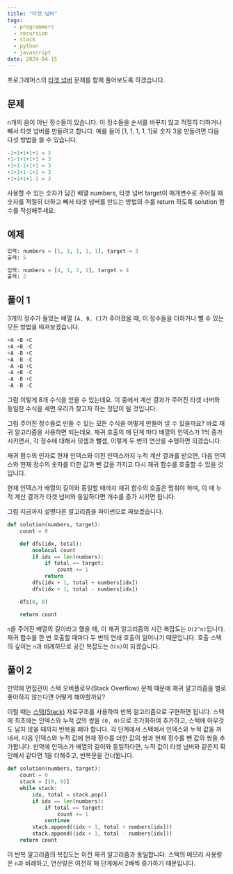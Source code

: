 ```yaml
---
title: "타겟 넘버"
tags:
  - programmers
  - recursion
  - stack
  - python
  - javascript
date: 2024-04-15
---
```


프로그래머스의 [타겟 넘버](https://school.programmers.co.kr/learn/courses/30/lessons/43165) 문제를 함께 풀어보도록 하겠습니다.

## 문제

n개의 음이 아닌 정수들이 있습니다.
이 정수들을 순서를 바꾸지 않고 적절히 더하거나 빼서 타겟 넘버를 만들려고 합니다.
예를 들어 [1, 1, 1, 1, 1]로 숫자 3을 만들려면 다음 다섯 방법을 쓸 수 있습니다.

```py
-1+1+1+1+1 = 3
+1-1+1+1+1 = 3
+1+1-1+1+1 = 3
+1+1+1-1+1 = 3
+1+1+1+1-1 = 3
```

사용할 수 있는 숫자가 담긴 배열 numbers, 타겟 넘버 target이 매개변수로 주어질 때 숫자를 적절히 더하고 빼서 타겟 넘버를 만드는 방법의 수를 return 하도록 solution 함수를 작성해주세요.

## 예제

```py
입력: numbers = [1, 1, 1, 1, 1], target =	3
출력: 5
```

```py
입력: numbers = [4, 1, 2, 1], target = 4
출력: 2
```

## 풀이 1

3개의 정수가 들었는 배열 `[A, B, C]`가 주어졌을 때, 이 정수들을 더하거나 뺄 수 있는 모든 방법을 따져보겠습니다.

```py
+A +B +C
+A +B -C
+A -B +C
+A -B -C
-A +B +C
-A +B -C
-A -B +C
-A -B -C
```

그럼 이렇게 8개 수식을 얻을 수 있는데요.
이 중에서 계산 결과가 주어진 타겟 너버와 동일한 수식을 세면 우리가 찾고자 하는 정답이 될 것입니다.

그럼 주어진 정수들로 만들 수 있는 모든 수식을 어떻게 만들어 낼 수 있을까요?
바로 재귀 알고리즘을 사용하면 되는데요.
재귀 호출의 매 단계 마다 배열의 인덱스가 1씩 증가시키면서, 각 정수에 대해서 덧셈과 뺄셈, 이렇게 두 번의 연산을 수행하면 되겠습니다.

재귀 함수의 인자로 현재 인덱스와 이전 인덱스까지 누적 계산 결과를 받으면, 다음 인덱스와 현재 정수의 숫자를 더한 값과 뺀 값을 가지고 다시 재귀 함수를 호출할 수 있을 것입니다.

현재 인덱스가 배열의 길이와 동일할 때까지 재귀 함수의 호출은 멈춰야 하며, 이 때 누적 계산 결과가 타겟 넘버와 동일하다면 개수를 증가 시키면 됩니다.

그럼 지금까지 설명다른 알고리즘을 파이썬으로 짜보겠습니다.

```py
def solution(numbers, target):
    count = 0

    def dfs(idx, total):
        nonlocal count
        if idx == len(numbers):
            if total == target:
                count += 1
            return
        dfs(idx + 1, total + numbers[idx])
        dfs(idx + 1, total - numbers[idx])

    dfs(0, 0)

    return count
```

`n`을 주어진 배열의 길이라고 했을 때, 이 재귀 알고리즘의 시간 복잡도는 `O(2^n)`입니다.
재귀 함수를 한 번 호출할 때마다 두 번의 연쇄 호출이 일어나기 때문입니다.
호출 스택의 깊이는 `n`과 비례하므로 공간 복잡도는 `O(n)`이 되겠습니다.

## 풀이 2

만약에 면접관이 스택 오버플로우(Stack Overflow) 문제 때문에 재귀 알고리즘을 별로 좋아하지 않는다면 어떻게 해야할까요?

이럴 때는 [스택(Stack)](/data-structures/stack/) 자료구조를 사용하여 반복 알고리즘으로 구현하면 됩니다.
스택에 최초에는 인덱스와 누적 값의 쌍을 `(0, 0)`으로 초기화하여 추가하고, 스택에 아무것도 남지 않을 때까지 반복을 해야 합니다.
각 단계에서 스택에서 인덱스와 누적 값을 꺼내서, 다음 인덱스와 누적 값에 현재 정수를 더한 값의 쌍과 현재 정수를 뺀 값의 쌍을 추가합니다.
만약에 인덱스가 배열의 길이와 동일하다면, 누적 값이 타겟 넘버와 같은지 확인해서 같다면 1을 더해주고, 반복문을 건너뜁니다.

```py
def solution(numbers, target):
    count = 0
    stack = [(0, 0)]
    while stack:
        idx, total = stack.pop()
        if idx == len(numbers):
            if total == target:
                count += 1
            continue
        stack.append((idx + 1, total + numbers[idx]))
        stack.append((idx + 1, total - numbers[idx]))
    return count
```

이 반복 알고리즘의 복잡도는 이전 재귀 알고리즘과 동일합니다.
스택의 메모리 사용량은 `n`과 비례하고, 연산량은 여전히 매 단계에서 2배씩 증가하기 때문입니다.
